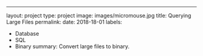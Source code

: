 ---
layout: project
type: project
image: images/micromouse.jpg
title: Querying Large Files
permalink: 
date: 2018-18-01
labels:
  - Database
  - SQL
  - Binary
summary: Convert large files to binary.
